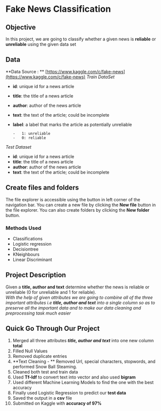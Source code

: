 # Fake News Classification
## Objective

In this project, we are going to classify whether a given news is **reliable** or **unreliable** using the given data set

## Data

**Data Source : **  [https://www.kaggle.com/c/fake-news](https://www.kaggle.com/c/fake-news)
*Train DataSet*
-   **id**: unique id for a news article
-   **title**: the title of a news article
-   **author**: author of the news article
-   **text**: the text of the article; could be incomplete
-   **label**: a label that marks the article as potentially unreliable

		-   1: unreliable
		-   0: reliable
*Test Dataset*
-   **id**: unique id for a news article
-   **title**: the title of a news article
-   **author**: author of the news article
-   **text**: the text of the article; could be incomplete

## Create files and folders

The file explorer is accessible using the button in left corner of the navigation bar. You can create a new file by clicking the **New file** button in the file explorer. You can also create folders by clicking the **New folder** button.
### Methods Used

-   Classifications
-   Logistic regression
-   Decisiontree
-   KNeighbours
-   Linear Discriminant
##  Project Description
Given a **title,  author and text** determine whether the news is reliable or unreliable (0 for unreliable and 1 for reliable).
<br>
 *With the help of given attributes we are going to combine all of the three important attributes i.e **title, author and text** into a single column so as to preserve all the important data and to make our data cleaning and preprocessing task much easier*  
 


## Quick Go Through Our Project

 1. Merged all three attributes _**title, author and text**_ into one new column **total**
 2. Filled Null Values
 3. Removed duplicate entries
 4. **Text Cleaning - ** Removed Url, special characters, stopwords, and performed Snow Ball Steaming.
 5. Cleaned both test and train data
 6. Used **Tf-Idf** to convert text into vector and also used **bigram**
 7.  Used different Machine Learning Models to find the one with the best accuracy
 8. Finally used Logistic Regression to predict our **test data**
 9. Saved the output in a **csv** file
 10. Submitted on Kaggle with **accuracy of 97%**   


